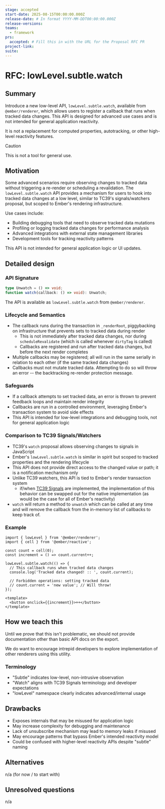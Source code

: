 ```yaml
---
stage: accepted
start-date: 2025-08-15T00:00:00.000Z
release-date: # In format YYYY-MM-DDT00:00:00.000Z
release-versions:
teams: 
  - framework
prs:
  accepted: # Fill this in with the URL for the Proposal RFC PR
project-link:
suite: 
---
```


<!--- 
Directions for above: 

stage: Leave as is
start-date: Fill in with today's date, 2032-12-01T00:00:00.000Z
release-date: Leave as is
release-versions: Leave as is
teams: Include only the [team(s)](README.md#relevant-teams) for which this RFC applies
prs:
  accepted: Fill this in with the URL for the Proposal RFC PR
project-link: Leave as is
suite: Leave as is
-->

<!-- Replace "RFC title" with the title of your RFC -->

# RFC: lowLevel.subtle.watch

## Summary

Introduce a new low-level API, `lowLevel.subtle.watch`, available from `@ember/renderer`, which allows users to register a callback that runs when tracked data changes. This API is designed for advanced use cases and is not intended for general application reactivity.

It is not a replacement for computed properties, autotracking, or other high-level reactivity features.

> [!CAUTION]
> This is not a tool for general use. 

[tc39-signals]: https://github.com/tc39/proposal-signals

## Motivation

Some advanced scenarios require observing changes to tracked data without triggering a re-render or scheduling a revalidation. The `lowLevel.subtle.watch` API provides a mechanism for users to hook into tracked data changes at a low level, similar to TC39's signals/watchers proposal, but scoped to Ember's rendering infrastructure.

Use cases include:
- Building debugging tools that need to observe tracked data mutations
- Profiling or logging tracked data changes for performance analysis
- Advanced integrations with external state management libraries
- Development tools for tracking reactivity patterns

This API is not intended for general application logic or UI updates.

## Detailed design

### API Signature

```ts
type Unwatch = () => void;
function watch(callback: () => void): Unwatch;
```

The API is available as `lowLevel.subtle.watch` from `@ember/renderer`.

### Lifecycle and Semantics

- The callback runs during the transaction in `_renderRoot`, piggybacking on infrastructure that prevents sets to tracked data during render
  - This is not immediately after tracked data changes, nor during `scheduleRevalidate` (which is called whenever `dirtyTag` is called)
  - Callbacks are registered and run after tracked data changes, but before the next render completes
- Multiple callbacks may be registered; all will run in the same serially in relation to each other (if the same tracked data changes)
- Callbacks must not mutate tracked data. Attempting to do so will throw an error -- the backtracking re-render protection message.

### Safeguards

- If a callback attempts to set tracked data, an error is thrown to prevent feedback loops and maintain render integrity
- Callbacks are run in a controlled environment, leveraging Ember's transaction system to avoid side effects
- This API is intended for low-level integrations and debugging tools, not for general application logic

### Comparison to TC39 Signals/Watchers

- TC39's  `watch` proposal allows observing changes to signals in JavaScript
- Ember's `lowLevel.subtle.watch` is similar in spirit but scoped to tracked properties and the rendering lifecycle
- This API does not provide direct access to the changed value or path; it is a notification mechanism only
- Unlike TC39 watchers, this API is tied to Ember's render transaction system
  - if/when [TC39 Signals][tc39-signals] are implemented, the implementation of this behavior can be swapped out for the native implementation (as would be the case for all of Ember's reactivity)
- `watch` will return a method to `unwatch` which can be called at any time and will remove the callback from the in-memory list of callbacks to keep track of.

### Example

```gjs
import { lowLevel } from '@ember/renderer';
import { cell } from '@ember/reactive';

const count = cell(0);
const increment = () => count.current++;

lowLevel.subtle.watch(() => {
  // This callback runs when tracked data changes
  console.log('Tracked data changed! :: ', count.current);
  
  // Forbidden operations: setting tracked data
  // count.current = 'new value'; // Will throw!
});

<template>
  <button onclick={{increment}}>++</button>
</template>
```

## How we teach this

Until we prove that this isn't problematic, we should not provide documentation other than basic API docs on the export.

We do want to encourage intrepid developers to explore implementation of other renderers using this utility.

### Terminology

- "Subtle" indicates low-level, non-intrusive observation
- "Watch" aligns with TC39 Signals terminology and developer expectations
- "lowLevel" namespace clearly indicates advanced/internal usage

## Drawbacks

- Exposes internals that may be misused for application logic
- May increase complexity for debugging and maintenance
- Lack of unsubscribe mechanism may lead to memory leaks if misused
- May encourage patterns that bypass Ember's intended reactivity model
- Could be confused with higher-level reactivity APIs despite "subtle" naming

## Alternatives

n/a (for now / to start with)

## Unresolved questions

n/a